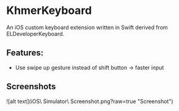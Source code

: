 KhmerKeyboard
===================

An iOS custom keyboard extension written in Swift derived from ELDeveloperKeyboard. 

Features:
------------

* Use swipe up gesture instead of shift button -> faster input

## Screenshots

![alt text](iOS\ Simulator\ Screenshot.png?raw=true "Screenshot")